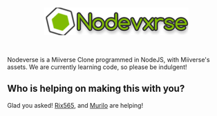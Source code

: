 <p align="center">
  <img width="334" height="64" src="https://raw.githubusercontent.com/rgbDylan/nodeverse/main/assets/img/menu-logo.png">
</p>
<img align="center"  src="">

Nodeverse is a Miiverse Clone programmed in NodeJS, with Miiverse's assets. We are currently learning code, so please be indulgent!

## Who is helping on making this with you?
Glad you asked! <a href="https://github.com/Rix565">Rix565</a>, and <a href="https://github.com/Murilo2">Murilo</a> are helping!
